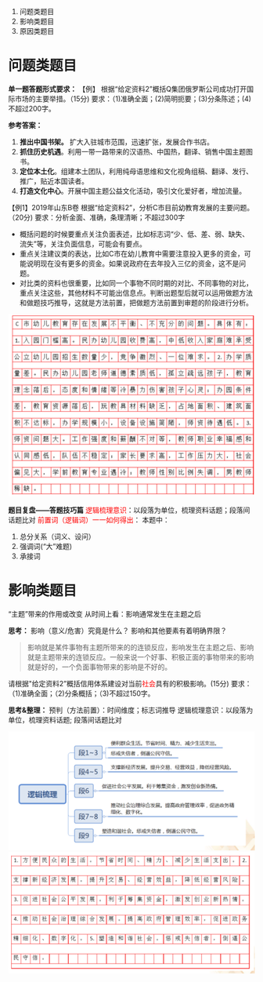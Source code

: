 1. 问题类题目
2. 影响类题目
3. 原因类题目

# 问题类题目
**单一题答题形式要求：**
【例】
根据“给定资料2”概括Q集团俄罗斯公司成功打开国际市场的主要举措。（15分)
要求：（1)准确全面；(2)简明扼要；(3)分条陈述；(4)不超过200字。

**参考答案：**
1. **推出中国书架。** 扩大入驻城市范围，迅速扩张，发展合作书店。
2. **抓住历史机遇**。利用一带一路带来的汉语热、中国热，翻译、销售中国主题图书。
3. **定位本土化**。组建本土团队，利用纯母语思维和文化视角组稿、翻译、发行、推广，贴近本国读者。
4. **打造文化中心**。开展中国主题公益文化活动，吸引文化爱好者，增加流量。


【例1】2019年山东B卷
根据“给定资料2”，分析C市目前幼教育发展的主要问题。（20分)
要求：分析金面、准确，条理清晰；不超过300字

- 概括问题的时候要重点关注负面表述，比如标志词“少、低、差、弱、缺失、流失”等，关注负面信息，可能会有要点。
- 重点关注建议类的表达，比如C市在幼儿教育中需要注意投入更多的资金，可能说明现在没有更多的资金。如果说政府在去年投入三亿的资金，这不是问题。
- 对比类的资料也很重要，比如同一个事物不同时期的对比、不同事物的对比，重点关注这些，其他材料不可能出信息点。判断出题型后就可以运用做题方法和做题技巧推导，这就是方法前置，把做题方法前置到审题的阶段进行分析。

![](image/申论1-例题1答案.png)

**题目复盘——答题技巧篇**
<font color="#ff0000">逻辑梳理意识</font>：以段落为单位，梳理资料话题；段落间话题比对
<font color="#ff0000">前置词（逻辑词）一一如何得出</font>：
本题中：
1. 总分关系（词义、设问）
2. 强调词(“大”难题)
3. 承接词


# 影响类题目

“主题”带来的作用或改变
从时间上看：影响通常发生在主题之后 

**思考：**
影响（意义/危害）究竟是什么？
影响和其他要素有着明确界限？

>影响就是某件事物有主题所带来的的连锁反应，影响发生在主题之后、影响就是主题带来的连锁反应。一般来说一个好事、积极正面的事物带来的影响就是好的，一个负面事物带来的影响是不好的。


请根据"给定资料2”概括信用体系建设对当前<font color="#ff0000">社会</font>具有的积极影响。(15分)
要求：（1)准确全面；（2)分条概括；（3)不超过150字。
 
**思考&整理：**
预判（方法前置）：时间维度；标志词推导
逻辑梳理意识：以段落为单位，梳理资料话题; 段落间话题比对


![](image/申论1-例题2答案.png)
![](image/申论1-例题2答案-1.png)